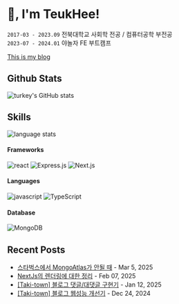 # 👋, I'm TeukHee!

`2017-03 - 2023.09` 전북대학교 사회학 전공 / 컴퓨터공학 부전공  
`2023-07 - 2024.01` 야놀자 FE 부트캠프    

[This is my blog](https://taki-town.vercel.app/)

## Github Stats
![turkey's GitHub stats](https://github-readme-stats.vercel.app/api?username=turkey-kim&theme=onedark&hide_border=true)  

## Skills

![language stats](https://github-readme-stats.vercel.app/api/top-langs/?username=turkey-kim&layout=compact&theme=onedark&hide_border=true)

#### Frameworks
![react](https://img.shields.io/badge/React-20232A?style=for-the-badge&logo=react&logoColor=61DAFB)
![Express.js](https://img.shields.io/badge/express.js-%23404d59.svg?style=for-the-badge&logo=express&logoColor=%2361DAFB)
![Next.js](https://img.shields.io/badge/next.js-000000?style=for-the-badge&logo=nextdotjs&logoColor=white)

#### Languages
![javascript](https://img.shields.io/badge/JavaScript-323330?style=for-the-badge&logo=javascript&logoColor=F7DF1E)
![TypeScript](https://img.shields.io/badge/typescript-%23007ACC.svg?style=for-the-badge&logo=typescript&logoColor=white)


#### Database
![MongoDB](https://img.shields.io/badge/MongoDB-%234ea94b.svg?style=for-the-badge&logo=mongodb&logoColor=white)

## Recent Posts
- [스타벅스에서 MongoAtlas가 안될 때](https://taki-town.vercel.app/post/%EC%8A%A4%ED%83%80%EB%B2%85%EC%8A%A4%EC%97%90%EC%84%9C%20MongoAtlas%20%EC%A0%91%EC%86%8D%EC%9D%B4%20%EC%95%88%EB%90%A0%20%EB%95%8C%20(feat.%20ENODATA)) - Mar 5, 2025
- [NextJs의 렌더링에 대한 정리](https://taki-town.vercel.app/post/[NextJS]%20NextJS%EC%9D%98%20%EB%A0%8C%EB%8D%94%EB%A7%81) - Feb 07, 2025
- [[Taki-town] 블로그 댓글/대댓글 구현기](https://taki-town.vercel.app/post/[Taki%20Town]%20%EB%8C%93%EA%B8%80&%EB%8C%80%EB%8C%93%EA%B8%80%20%EA%B8%B0%EB%8A%A5%20%EA%B5%AC%ED%98%84%ED%95%98%EA%B8%B0) - Jan 12, 2025
- [[Taki-town] 블로그 웹성능 개선기](https://taki-town.vercel.app/post/[Taki-town]%20%EC%9B%B9%20%EC%84%B1%EB%8A%A5%20%EA%B0%9C%EC%84%A0%EA%B8%B0) - Dec 24, 2024
